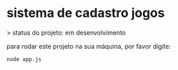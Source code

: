 <h1> sistema de cadastro jogos </h1>
> status do projeto: em desenvolvimento

para rodar este projeto na sua máquina, por favor digite:

```
node app.js
```
